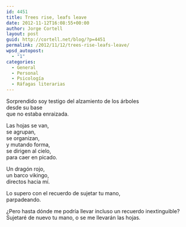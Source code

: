 ```yaml
---
id: 4451
title: Trees rise, leafs leave
date: 2012-11-12T16:08:55+00:00
author: Jorge Cortell
layout: post
guid: http://cortell.net/blog/?p=4451
permalink: /2012/11/12/trees-rise-leafs-leave/
wpsd_autopost:
  - "1"
categories:
  - General
  - Personal
  - Psicología
  - Ráfagas literarias
---
```

Sorprendido soy testigo del alzamiento de los árboles  
desde su base  
que no estaba enraizada.

Las hojas se van,  
se agrupan,  
se organizan,  
y mutando forma,  
se dirigen al cielo,  
para caer en picado.

Un dragón rojo,  
un barco vikingo,  
directos hacia mí.

Lo supero con el recuerdo de sujetar tu mano,  
parpadeando.

¿Pero hasta dónde me podría llevar incluso un recuerdo inextinguible?  
Sujetaré de nuevo tu mano, o se me llevarán las hojas.